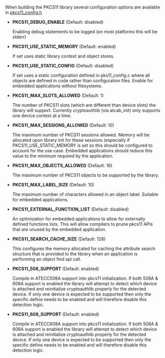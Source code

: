 When building the PKCS11 library several configuration options are available in [pkcs11_config.h](https://github.com/MicrochipTech/cryptoauthlib/blob/master/lib/pkcs11/pkcs11_config.h.in)

- **PKCS11_DEBUG_ENABLE** (Default: disabled)

   Enabling debug statements to be logged (on most platforms this will be stderr)

- **PKCS11_USE_STATIC_MEMORY** (Default: enabled)

   If set uses static library context and object stores.

- **PKCS11_USE_STATIC_CONFIG** (Default: disabled)

   If set uses a static configuration defined in pks11_config.c where all objects are defined in code rather than
configuration files. Enable for embedded applications without filesystems.

- **PKCS11_MAX_SLOTS_ALLOWED** (Default: 1)

   The number of PKCS11 slots (which are different than device slots) the library will support. Currently cryptoauthlib
(via atcab_init) only supports one device context at a time.

- **PKCS11_MAX_SESSIONS_ALLOWED** (Default: 10)

   The maximum number of PKCS11 sessions allowed. Memory will be allocated upon library init for these sessions (especially if PKCS11_USE_STATIC_MEMORY is set so this should be configured to account for the use case. Embedded applications should reduce this value to the minimum required by the application.

- **PKCS11_MAX_OBJECTS_ALLOWED** (Default: 16)

   The maximum number of PKCS11 objects to be supported by the library.

- **PKCS11_MAX_LABEL_SIZE** (Default: 10)

   The maximum number of characters allowed in an object label. Suitable for embedded applications.

- **PKCS11_EXTERNAL_FUNCTION_LIST** (Default: disabled)

   An optimization for embedded applications to allow for externally defined functions lists. This will allow compilers to prune pkcs11 APIs that are unused by the embedded application. 

- **PKCS11_SEARCH_CACHE_SIZE** (Default: 128)

   This configures the memory allocated for caching the attribute search structure that is provided to the library when an application is performing an object find api call.

- **PKCS11_508_SUPPORT** (Default: enabled)

   Compile in ATECC508A support into pkcs11 initialization. If both 508A & 608A support is enabled the library will attempt to detect which device is attached and reinitialize cryptoauthlib properly for the detected device. If only one device is expected to be supported then only the specific define needs to be enabled and will therefore disable this detection logic.

- **PKCS11_608_SUPPORT** (Default: enabled)

   Compile in ATECC608A support into pkcs11 initialization. If both 508A & 608A support is enabled the library will attempt to detect which device is attached and reinitialize cryptoauthlib properly for the detected device. If only one device is expected to be supported then only the specific define needs to be enabled and will therefore disable this detection logic.
